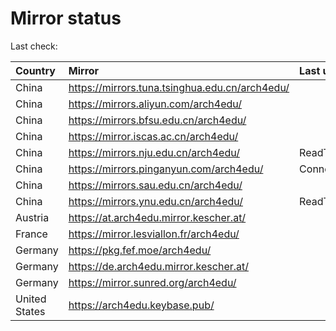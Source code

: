 <script src="./time.js"></script>
# Mirror status
Last check: <script type="text/javascript">localize(1674131905.7530591);</script>

|Country|Mirror|Last update|
|:------|:-----|:----------|
|China|https://mirrors.tuna.tsinghua.edu.cn/arch4edu/|<script type="text/javascript">localize(1674066973);</script>|
|China|https://mirrors.aliyun.com/arch4edu/|<script type="text/javascript">localize(1674023697);</script>|
|China|https://mirrors.bfsu.edu.cn/arch4edu/|<script type="text/javascript">localize(1674066973);</script>|
|China|https://mirror.iscas.ac.cn/arch4edu/|<script type="text/javascript">localize(1674066973);</script>|
|China|https://mirrors.nju.edu.cn/arch4edu/|ReadTimeout|
|China|https://mirrors.pinganyun.com/arch4edu/|ConnectionError|
|China|https://mirrors.sau.edu.cn/arch4edu/|<script type="text/javascript">localize(1673850842);</script>|
|China|https://mirrors.ynu.edu.cn/arch4edu/|ReadTimeout|
|Austria|https://at.arch4edu.mirror.kescher.at/|<script type="text/javascript">localize(1674066973);</script>|
|France|https://mirror.lesviallon.fr/arch4edu/|<script type="text/javascript">localize(1674066973);</script>|
|Germany|https://pkg.fef.moe/arch4edu/|<script type="text/javascript">localize(1674066973);</script>|
|Germany|https://de.arch4edu.mirror.kescher.at/|<script type="text/javascript">localize(1674066973);</script>|
|Germany|https://mirror.sunred.org/arch4edu/|<script type="text/javascript">localize(1674066973);</script>|
|United States|https://arch4edu.keybase.pub/|<script type="text/javascript">localize(1674066973);</script>|

<script src="./tablefilter/tablefilter.js"></script>
<script src="./table.js"></script>